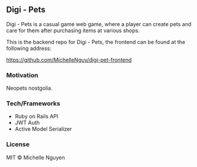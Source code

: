 ## Digi - Pets

Digi - Pets is a casual game web game, where a player can create pets and care for them after purchasing items at various shops.

This is the backend repo for Digi - Pets, the frontend can be found at the following address:

https://github.com/MichelleNguy/digi-pet-frontend

### Motivation

Neopets nostgolia.

### Tech/Frameworks

+ Ruby on Rails API
+ JWT Auth
+ Active Model Serializer

### License

MIT © Michelle Nguyen
